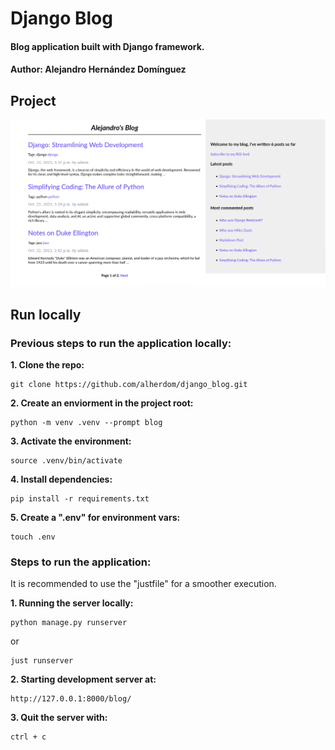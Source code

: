 # Django Blog

#### Blog application built with Django framework.
#### Author: Alejandro Hernández Domínguez

## Project

<div align=center;">
    <img src="alejandrosblog.png" alt="Error">
</div>

## Run locally

### Previous steps to run the application locally:

**1. Clone the repo:**

```
git clone https://github.com/alherdom/django_blog.git
```

**2. Create an enviorment in the project root:**

```
python -m venv .venv --prompt blog
```

**3. Activate the environment:**

```
source .venv/bin/activate
```

**4. Install dependencies:**

```
pip install -r requirements.txt
```

**5. Create a ".env" for environment vars:**

```
touch .env
```

### Steps to run the application:

It is recommended to use the "justfile" for a smoother execution.

**1. Running the server locally:**

```
python manage.py runserver
```

or

```
just runserver
```

**2. Starting development server at:**

```
http://127.0.0.1:8000/blog/
``` 

**3. Quit the server with:**

```
ctrl + c
```
